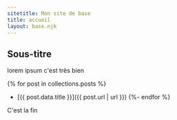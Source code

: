 ```yaml
---
sitetitle: Mon site de base
title: accueil
layout: base.njk
---
```


## Sous-titre

lorem ipsum c'est très bien

{% for post in collections.posts %}

- [{{ post.data.title }}]({{ post.url | url }})
  {%- endfor %}

C'est la fin
